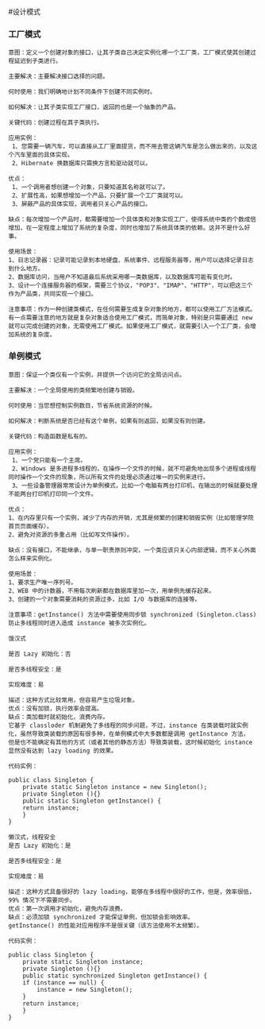 #设计模式
### 工厂模式

    意图：定义一个创建对象的接口，让其子类自己决定实例化哪一个工厂类，工厂模式使其创建过程延迟到子类进行。

    主要解决：主要解决接口选择的问题。

    何时使用：我们明确地计划不同条件下创建不同实例时。

    如何解决：让其子类实现工厂接口，返回的也是一个抽象的产品。

    关键代码：创建过程在其子类执行。

    应用实例： 
     1、您需要一辆汽车，可以直接从工厂里面提货，而不用去管这辆汽车是怎么做出来的，以及这个汽车里面的具体实现。
     2、Hibernate 换数据库只需换方言和驱动就可以。

    优点：
     1、一个调用者想创建一个对象，只要知道其名称就可以了。 
     2、扩展性高，如果想增加一个产品，只要扩展一个工厂类就可以。
     3、屏蔽产品的具体实现，调用者只关心产品的接口。

    缺点：每次增加一个产品时，都需要增加一个具体类和对象实现工厂，使得系统中类的个数成倍增加，在一定程度上增加了系统的复杂度，同时也增加了系统具体类的依赖。这并不是什么好事。

    使用场景： 
    1、日志记录器：记录可能记录到本地硬盘、系统事件、远程服务器等，用户可以选择记录日志到什么地方。 
    2、数据库访问，当用户不知道最后系统采用哪一类数据库，以及数据库可能有变化时。 
    3、设计一个连接服务器的框架，需要三个协议，"POP3"、"IMAP"、"HTTP"，可以把这三个作为产品类，共同实现一个接口。

    注意事项：作为一种创建类模式，在任何需要生成复杂对象的地方，都可以使用工厂方法模式。有一点需要注意的地方就是复杂对象适合使用工厂模式，而简单对象，特别是只需要通过 new 就可以完成创建的对象，无需使用工厂模式。如果使用工厂模式，就需要引入一个工厂类，会增加系统的复杂度。
### 单例模式

    意图：保证一个类仅有一个实例，并提供一个访问它的全局访问点。

    主要解决：一个全局使用的类频繁地创建与销毁。

    何时使用：当您想控制实例数目，节省系统资源的时候。

    如何解决：判断系统是否已经有这个单例，如果有则返回，如果没有则创建。

    关键代码：构造函数是私有的。

    应用实例：
     1、一个党只能有一个主席。
     2、Windows 是多进程多线程的，在操作一个文件的时候，就不可避免地出现多个进程或线程同时操作一个文件的现象，所以所有文件的处理必须通过唯一的实例来进行。
     3、一些设备管理器常常设计为单例模式，比如一个电脑有两台打印机，在输出的时候就要处理不能两台打印机打印同一个文件。

    优点：
    1、在内存里只有一个实例，减少了内存的开销，尤其是频繁的创建和销毁实例（比如管理学院首页页面缓存）。
    2、避免对资源的多重占用（比如写文件操作）。

    缺点：没有接口，不能继承，与单一职责原则冲突，一个类应该只关心内部逻辑，而不关心外面怎么样来实例化。

    使用场景： 
    1、要求生产唯一序列号。 
    2、WEB 中的计数器，不用每次刷新都在数据库里加一次，用单例先缓存起来。 
    3、创建的一个对象需要消耗的资源过多，比如 I/O 与数据库的连接等。

    注意事项：getInstance() 方法中需要使用同步锁 synchronized (Singleton.class) 防止多线程同时进入造成 instance 被多次实例化。

    饿汉式

    是否 Lazy 初始化：否

    是否多线程安全：是

    实现难度：易

    描述：这种方式比较常用，但容易产生垃圾对象。
    优点：没有加锁，执行效率会提高。
    缺点：类加载时就初始化，浪费内存。
    它基于 classloder 机制避免了多线程的同步问题，不过，instance 在类装载时就实例化，虽然导致类装载的原因有很多种，在单例模式中大多数都是调用 getInstance 方法， 但是也不能确定有其他的方式（或者其他的静态方法）导致类装载，这时候初始化 instance 显然没有达到 lazy loading 的效果。

    代码实例：

    public class Singleton {  
        private static Singleton instance = new Singleton();  
        private Singleton (){}  
        public static Singleton getInstance() {  
        return instance;  
        }  
    }  

    懒汉式，线程安全
    是否 Lazy 初始化：是

    是否多线程安全：是

    实现难度：易

    描述：这种方式具备很好的 lazy loading，能够在多线程中很好的工作，但是，效率很低，99% 情况下不需要同步。
    优点：第一次调用才初始化，避免内存浪费。
    缺点：必须加锁 synchronized 才能保证单例，但加锁会影响效率。
    getInstance() 的性能对应用程序不是很关键（该方法使用不太频繁）。

    代码实例：

    public class Singleton {  
        private static Singleton instance;  
        private Singleton (){}  
        public static synchronized Singleton getInstance() {  
        if (instance == null) {  
            instance = new Singleton();  
        }  
        return instance;  
        }  
    } 